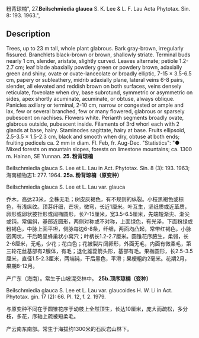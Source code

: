粉背琼楠",
27.**Beilschmiedia glauca** S. K. Lee & L. F. Lau Acta Phytotax. Sin. 8: 193. 1963.",

## Description
Trees, up to 23 m tall, whole plant glabrous. Bark gray-brown, irregularly fissured. Branchlets black-brown or brown, shallowly striate. Terminal buds nearly 1 cm, slender, aristate, slightly curved. Leaves alternate; petiole 1.2-2.7 cm; leaf blade abaxially powdery green or powdery brown, adaxially green and shiny, ovate or ovate-lanceolate or broadly elliptic, 7-15 × 3.5-6.5 cm, papery or subleathery, midrib adaxially plane, lateral veins 6-8 pairs, slender, all elevated and reddish brown on both surfaces, veins densely reticulate, foveolate when dry, base subrotund, symmetric or asymmetric on sides, apex shortly acuminate, acuminate, or obtuse, always oblique. Panicles axillary or terminal, 2-10 cm, narrow or congested or ample and lax, few or several branched, few or many flowered, glabrous or sparsely pubescent on rachises. Flowers white. Perianth segments broadly ovate, glabrous outside, pubescent inside. Filaments of 3rd whorl each with 2 glands at base, hairy. Staminodes sagittate, hairy at base. Fruits ellipsoid, 2.5-3.5 × 1.5-2.3 cm, black and smooth when dry, obtuse at both ends; fruiting pedicels ca. 2 mm in diam. Fl. Feb, fr. Aug-Dec.
  "Statistics": "● Mixed forests on mountain slopes, forests on limestone mountains; ca. 1300 m. Hainan, SE Yunnan.
**25. 粉背琼楠**

Beilschmiedia glauca S. Lee et L. Lau in Act. Phytotax. Sin. 8 (3): 193. 1963; 海南植物志1: 277. 1964.
**25a. 粉背琼楠（原变种）**

Beilschmiedia glauca S. Lee et L. Lau var. glauca

乔木，高达23米，全株无毛；树皮灰褐色，有不规则的纵裂。小枝黑褐色或棕色，有浅纵纹。顶芽纤细，芒状，微弯，长近1厘米。叶互生，坚纸质或近革质，卵形或卵状披针形或阔椭圆形，长7-15厘米，宽3.5-6.5厘米，先端短渐尖、渐尖或钝，常偏斜，基部近圆形，两侧对称或不对称，上面绿色，有光泽，下面粉绿或粉褐色，中脉上面平坦，侧脉每边6-8条，纤细，两面均凸起，常带红褐色，小脉密网状，干后略呈蜂巢状小窝穴；叶柄长1.2-2.7厘米。圆锥花序腋生，柔弱，长2-6厘米，无毛，少花；花白色；花被裂片阔卵形，外面无毛，内面有微柔毛，第三轮花丝基部有2腺体，有毛；退化雄蕊箭头形，基部有毛。果椭圆形，长2.5-3.5厘米，直径1.5-2.3厘米，两端钝，干后黑色，平滑；果梗粗约2毫米。花期2月，果期8-12月。

产广东（海南）。常生于山坡混交林中。
**25b.顶序琼楠（变种）**

Beilschmiedia glauca S. Lee et L. Lau var. glaucoides H. W. Li in Act. Phytotax. gin. 17 (2): 66. Pl. 12, f. 2. 1979.

与原变种不同在于圆锥花序于幼枝上全然顶生，长达10厘米，庞大而疏松，多分枝，多花，序轴上疏被短柔毛。

产云南东南部。常生于海拔约1300米的石灰岩山林下。
